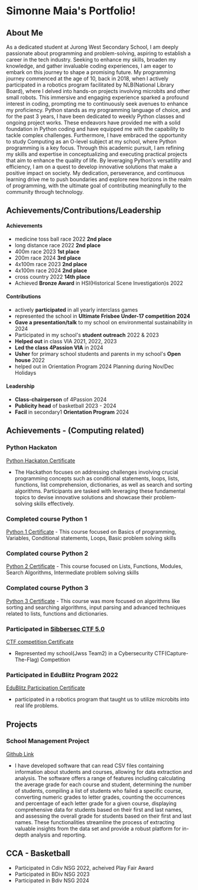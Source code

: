 # Simonne Maia's Portfolio!

## About Me
As a dedicated student at Jurong West Secondary School, I am deeply passionate about programming and problem-solving, aspiring to establish a career in the tech industry. Seeking to enhance my skills, broaden my knowledge, and gather invaluable coding experiences, I am eager to embark on this journey to shape a promising future. My programming journey commenced at the age of 10, back in 2018, when I actively participated in a robotics program facilitated by NLB(National Library Board), where I delved into hands-on projects involving microbits and other small robots. This immersive and engaging experience sparked a profound interest in coding, prompting me to continuously seek avenues to enhance my proficiency. Python stands as my programming language of choice, and for the past 3 years, I have been dedicated to weekly Python classes and ongoing project works. These endeavors have provided me with a solid foundation in Python coding and have equipped me with the capability to tackle complex challenges. Furthermore, I have embraced the opportunity to study Computing as an O-level subject at my school, where Python programming is a key focus. Through this academic pursuit, I am refining my skills and expertise in conceptualizing and executing practical projects that aim to enhance the quality of life. By leveraging Python's versatility and efficiency, I am on a quest to develop innovative solutions that make a positive impact on society. My dedication, perseverance, and continuous learning drive me to push boundaries and explore new horizons in the realm of programming, with the ultimate goal of contributing meaningfully to the community through technology.


## Achievements/Contributions/Leadership
#### Achievements
  - medicine toss ball race 2022 **2nd place**
  - long distance race 2022 **2nd place**
  - 400m race 2023 **1st place**
  - 200m race 2024 **3rd place**
  - 4x100m race 2023 **2nd place**
  - 4x100m race 2024 **2nd place**
  - cross country 2022 **14th place**
  - Achieved **Bronze Award** in HSI(Historical Scene Investigation)s 2022
    
#### Contributions
  - actively **participated** in all yearly interclass games
  - represented the school in **Ultimate Frisbee Under-17 competition 2024**
  - **Gave a presentation/talk** to my school on environmental sustainability in 2024
  - Participated in my school's **student outreach** 2022 & 2023
  - **Helped out** in class VIA 2021, 2022, 2023
  - **Led the class 4Passion VIA** in 2024
  - **Usher** for primary school students and parents in my school's **Open house** 2022
  - helped out in Orientation Program 2024 Planning during Nov/Dec Holidays
    
#### Leadership
  - **Class-chairperson** of 4Passion 2024
  - **Publicity head** of basketball 2023 - 2024
  - **Facil** in secondary1 **Orientation Program** 2024
    
## Achievements - (Computing related)
### Python Hackaton
  [Python Hackaton Certificate](https://google.com)
  - The Hackathon focuses on addressing challenges involving crucial programming concepts such as conditional statements, loops, lists, functions, list comprehension, dictionaries, as well as search and sorting algorithms. Participants are tasked with leveraging these fundamental topics to devise innovative solutions and showcase their problem-solving skills effectively.
    
### Completed course Python 1
  [Python 1 Certificate]()
    - This course focused on Basics of programming, Variables, Conditional statements, Loops, Basic problem solving skills  
    
### Complated course Python 2
  [Python 2 Certificate]()
    - This course focused on Lists, Functions, Modules, Search Algorithms, Intermediate problem solving skills  
    
### Complated course Python 3
  [Python 3 Certificate]()
    - This course was more focused on algorithms like sorting and searching algorithms, input parsing and advanced techniques related to lists, functions   and dictionaries.
  
### Participated in [Sibbersec CTF 5.0](https://sieberr.live/) 
  [CTF competition Certificate]()
  - Represented my school(Jwss Team2) in a Cybersecurity CTF(Capture-The-Flag) Competition 
  
### Participated in EduBlitz Program 2022
  [EduBlitz Participation Certificate]()
  - participated in a robotics program that taught us to utilize microbits into real life problems.

## Projects 
### School Management Project
  [Github Link](https://github,com)
  - I have developed software that can read CSV files containing information about students and courses, allowing for data extraction and analysis. The software offers a range of features including calculating the average grade for each course and student, determining the number of students, compiling a list of students who failed a specific course, converting numeric grades to letter grades, counting the occurrences and percentage of each letter grade for a given course, displaying comprehensive data for students based on their first and last names, and assessing the overall grade for students based on their first and last names. These functionalities streamline the process of extracting valuable insights from the data set and provide a robust platform for in-depth analysis and reporting.

## CCA - Basketball
- Participated in Cdiv NSG 2022, acheived Play Fair Award
- Participated in BDiv NSG 2023
- Participated in Bdiv NSG 2024
